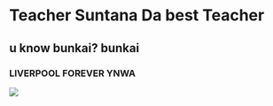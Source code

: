 <h1>Teacher Suntana Da best Teacher</h1>
<h2>u know bunkai? bunkai</h2>
<h3>LIVERPOOL FOREVER YNWA</h3>
<Image src="https://d3j2s6hdd6a7rg.cloudfront.net/v2/uploads/media/default/0002/23/thumb_122333_default_news_size_5.jpeg"></Image>
